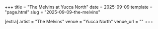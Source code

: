 +++
title = "The Melvins at Yucca North"
date = 2025-09-09
template = "page.html"
slug = "2025-09-09-the-melvins"

[extra]
artist = "The Melvins"
venue = "Yucca North"
venue_url = ""
+++
